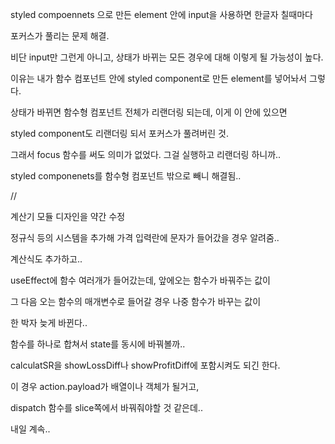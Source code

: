 styled compoennets 으로 만든 element 안에 input을 사용하면 한글자 칠때마다 

포커스가 풀리는 문제 해결.

비단 input만 그런게 아니고, 상태가 바뀌는 모든 경우에 대해 이렇게 될 가능성이 높다.

이유는 내가 함수 컴포넌트 안에 styled component로 만든 element를 넣어놔서 그렇다.

상태가 바뀌면 함수형 컴포넌트 전체가 리랜더링 되는데, 이게 이 안에 있으면

styled component도 리랜더링 되서 포커스가 풀려버린 것.

그래서 focus 함수를 써도 의미가 없었다. 그걸 실행하고 리랜더링 하니까..

styled componenets를 함수형 컴포넌트 밖으로 빼니 해결됨..

//

계산기 모듈 디자인을 약간 수정

정규식 등의 시스템을 추가해 가격 입력란에 문자가 들어갔을 경우 알려줌..

계산식도 추가하고..

useEffect에 함수 여러개가 들어갔는데, 앞에오는 함수가 바꿔주는 값이

그 다음 오는 함수의 매개변수로 들어갈 경우 나중 함수가 바꾸는 값이

한 박자 늦게 바뀐다..

함수를 하나로 합쳐서 state를 동시에 바꿔볼까..

calculatSR을 showLossDiff나 showProfitDiff에 포함시켜도 되긴 한다.

이 경우 action.payload가 배열이나 객체가 될거고,

dispatch 함수를 slice쪽에서 바꿔줘야할 것 같은데..

내일 계속..

